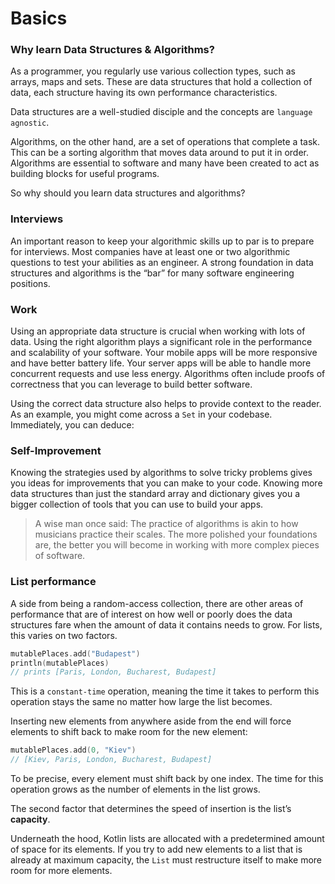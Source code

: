 # Basics

### Why learn Data Structures & Algorithms?

As a programmer, you regularly use various collection types, such as arrays, maps and sets. These are data structures that hold a collection of data, each structure having its own performance characteristics.

Data structures are a well-studied disciple and the concepts are `language agnostic`.

Algorithms, on the other hand, are a set of operations that complete a task. This can be a sorting algorithm that moves data around to put it in order. Algorithms are essential to software and many have been created to act as building blocks for useful programs.

So why should you learn data structures and algorithms?

### Interviews

An important reason to keep your algorithmic skills up to par is to prepare for interviews. Most companies have at least one or two algorithmic questions to test your abilities as an engineer. A strong foundation in data structures and algorithms is the “bar” for many software engineering positions.

### Work

Using an appropriate data structure is crucial when working with lots of  data. Using the right algorithm plays a significant role in the  performance and scalability of your software. Your mobile apps will be  more responsive and have better battery life. Your server apps will be
able to handle more concurrent requests and use less energy. Algorithms  often include proofs of correctness that you can leverage to build
better software.

Using the correct data structure also helps to provide context to the reader. As an example, you might come across a `Set` in your codebase. Immediately, you can deduce:

### Self-Improvement

Knowing the strategies used by algorithms to solve tricky problems gives you ideas for improvements that you can make to your code. 
Knowing more data structures than just the standard array and dictionary gives you a bigger collection of tools that you can use to build your apps.

> A wise man once said: The practice of algorithms is akin to how musicians practice their scales. The more polished your foundations are, the better you will become in working with more complex pieces of software.
>

### List performance

A side from being a random-access collection, there are other areas of performance that are of interest on how well or poorly does the data structures fare when the amount of data it contains needs to grow. For lists, this varies on two factors.

```kotlin
mutablePlaces.add("Budapest")
println(mutablePlaces) 
// prints [Paris, London, Bucharest, Budapest]
```

This is a `constant-time` operation, meaning the time it takes to perform this operation stays the same no matter how large the list becomes.

Inserting new elements from anywhere aside from the end will force elements to shift back to make room for the new element:

```kotlin
mutablePlaces.add(0, "Kiev")
// [Kiev, Paris, London, Bucharest, Budapest]
```

To be precise, every element must shift back by one index. The time for this operation grows as the number of elements in the list grows.

The second factor that determines the speed of insertion is the list’s **capacity**.

Underneath the hood, Kotlin lists are allocated with a predetermined amount of  space for its elements. If you try to add new elements to a list that is  already at maximum capacity, the `List` must restructure itself to make more room for more elements.